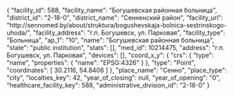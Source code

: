 {
    "facility_id": 588,
    "facility_name": "Богушевская районная больница",
    "district_id": "2-18-0",
    "district_name": "Сенненский район",
    "facility_url": "http:\/\/sennomed.by\/about\/struktura\/bogushevskaja-bolnica-sestrinskogo-uhoda\/",
    "facility_address": "г.п. Богушевск, ул. Парковая",
    "facility_type": "Больница",
    "ap_1": "10",
    "name": "Богушевская районная больница",
    "state": "public institution",
    "stats": [],
    "med_id": 10214475,
    "address": "г.п. Богушевск, ул. Парковая",
    "devices": [],
    "coord_x_y": {
        "crs": {
            "type": "name",
            "properties": {
                "name": "EPSG:4326"
            }
        },
        "type": "Point",
        "coordinates": [
            30.2116,
            54.8406
        ]
    },
    "place_name": "Сенно",
    "place_type": "city",
    "localties_key": 42,
    "year_of_closing": null,
    "year_of_opening": "0",
    "healthcare_facility_key": 588,
    "administrative_division_id": "2-18-0"
}